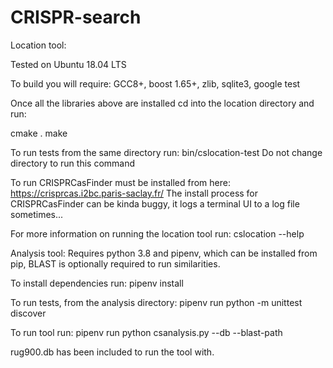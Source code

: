 # CRISPR-search

Location tool:

Tested on Ubuntu 18.04 LTS

To build you will require:
GCC8+, boost 1.65+, zlib, sqlite3, google test

Once all the libraries above are installed cd into the location directory and run:

cmake .
make

To run tests from the same directory run:
bin/cslocation-test
Do not change directory to run this command

To run CRISPRCasFinder must be installed from here: https://crisprcas.i2bc.paris-saclay.fr/
The install process for CRISPRCasFinder can be kinda buggy, it logs a terminal UI to a log file sometimes...

For more information on running the location tool run:
cslocation --help




Analysis tool:
Requires python 3.8 and pipenv, which can be installed from pip, BLAST is optionally required to run similarities.

To install dependencies run:
pipenv install

To run tests, from the analysis directory:
pipenv run python -m unittest discover

To run tool run:
pipenv run python csanalysis.py --db <path to db> --blast-path <path to blast>

rug900.db has been included to run the tool with.

